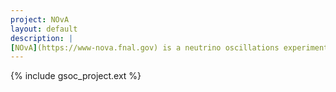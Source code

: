 ```yaml
---
project: NOvA
layout: default
description: |
[NOvA](https://www-nova.fnal.gov) is a neutrino oscillations experiment whose measurement of this particle's properties relies on efficient identification and robust reconstruction of events. NOvA has already shown the first use of CNNs (convolutional neural networks) for [event classification] (http://inspirehep.net/record/1444342) in a HEP result. Now we are expanding the program of machine learning applications on NOvA events for their use in full event reconstruction and eventually event simulation applications.
---
```


{% include gsoc_project.ext %}
